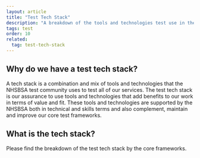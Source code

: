 ```yaml
---
layout: article
title: "Test Tech Stack"
description: "A breakdown of the tools and technologies test use in the NHSBSA"
tags: test
order: 10
related:
  tag: test-tech-stack
---
```


## Why do we have a test tech stack?

A tech stack is a combination and mix of tools and technologies that the NHSBSA test community uses to test all of our services. 
The test tech stack is our assurance to use tools and technologies that add benefits to our work in terms of value and fit. These tools and technologies are supported by the NHSBSA both in technical and skills terms and also complement, maintain and improve our core test frameworks.

## What is the tech stack?

Please find the breakdown of the test tech stack by the core frameworks.